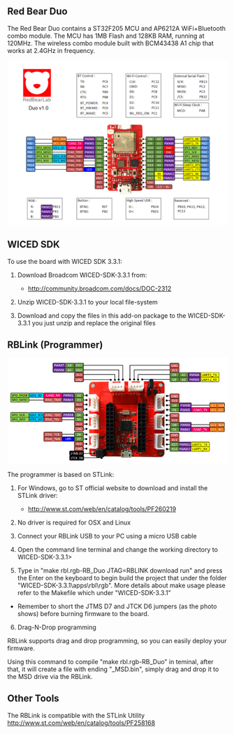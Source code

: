 
## Red Bear Duo

The Red Bear Duo contains a ST32F205 MCU and AP6212A WiFi+Bluetooth combo module. The MCU has 1MB Flash and 128KB RAM, running at 120MHz. The wireless combo module built with BCM43438 A1 chip that works at 2.4GHz in frequency.

![image](RBDuo.png)

## WICED SDK

To use the board with WICED SDK 3.3.1:

1. Download Broadcom WICED-SDK-3.3.1 from:

   - http://community.broadcom.com/docs/DOC-2312

2. Unzip WICED-SDK-3.3.1 to your local file-system

3. Download and copy the files in this add-on package to the WICED-SDK-3.3.1 you just unzip and replace the original files

##  RBLink (Programmer) 

![image](RBLink.png)

The programmer is based on STLink:

1. For Windows, go to ST official website to download and install the STLink driver:

   - http://www.st.com/web/en/catalog/tools/PF260219

2. No driver is required for OSX and Linux

3. Connect your RBLink USB to your PC using a micro USB cable

4. Open the command line terminal and change the working directory to WICED-SDK-3.3.1>

5. Type in "make rbl.rgb-RB_Duo JTAG=RBLINK download run" and press the Enter on the keyboard to begin build the project that under the folder "WICED-SDK-3.3.1\apps\rbl\rgb". More details about make usage please refer to the Makefile which under "WICED-SDK-3.3.1\"

* Remember to short the JTMS D7 and JTCK D6 jumpers (as the photo shows) before burning firmware to the board.

6. Drag-N-Drop programming

RBLink supports drag and drop programming, so you can easily deploy your firmware.

Using this command to compile "make rbl.rgb-RB_Duo" in teminal, after that, it will create a file with ending "_MSD.bin", simply drag and drop it to the MSD drive via the RBLink.

## Other Tools

The RBLink is compatible with the STLink Utility
http://www.st.com/web/en/catalog/tools/PF258168
